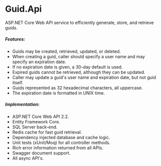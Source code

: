 # Guid.Api
ASP.NET Core Web API service to efficiently generate, store, and retrieve guids.

##### Features:

- Guids may be created, retrieved, updated, or deleted.
- When creating a guid, caller should specify a user name and may specify an expiration date.
- If no expiration date is given, a 30-day default is used.
- Expired guids cannot be retrieved, although they can be updated.
- Caller may update a guid's user name and expiration date, but not guid itself.
- Guids represented as 32 hexadecimal characters, all uppercase.
- The expiration date is formatted in UNIX time.

##### Implementation:

- ASP.NET Core Web API 2.2.
- Entity Framework Core.
- SQL Server back-end.
- Redis cache for fast guid retrieval.
- Dependency injected database and cache logic.
- Unit tests (xUnit/Moq) for all controller methods.
- Rich error information returned from all APIs.
- Swagger document support.
- All async API's.
